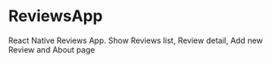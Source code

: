 # ReviewsApp
React Native Reviews App. Show Reviews list, Review detail, Add new Review and About page 
